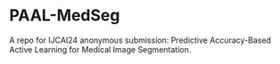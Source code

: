 # PAAL-MedSeg
A  repo for IJCAI24 anonymous submission: Predictive Accuracy-Based Active Learning for Medical Image Segmentation.
